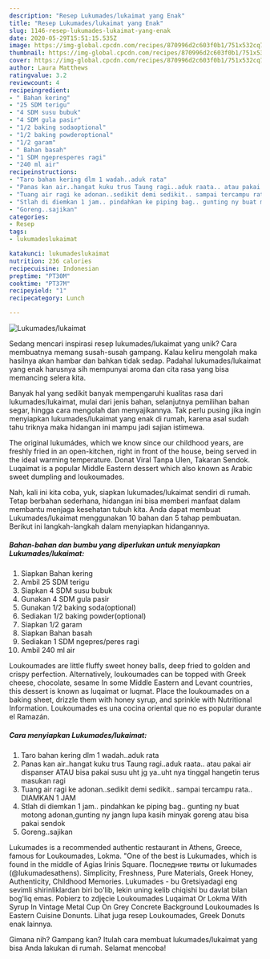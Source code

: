 ```yaml
---
description: "Resep Lukumades/lukaimat yang Enak"
title: "Resep Lukumades/lukaimat yang Enak"
slug: 1146-resep-lukumades-lukaimat-yang-enak
date: 2020-05-29T15:51:15.535Z
image: https://img-global.cpcdn.com/recipes/870996d2c603f0b1/751x532cq70/lukumadeslukaimat-foto-resep-utama.jpg
thumbnail: https://img-global.cpcdn.com/recipes/870996d2c603f0b1/751x532cq70/lukumadeslukaimat-foto-resep-utama.jpg
cover: https://img-global.cpcdn.com/recipes/870996d2c603f0b1/751x532cq70/lukumadeslukaimat-foto-resep-utama.jpg
author: Laura Matthews
ratingvalue: 3.2
reviewcount: 4
recipeingredient:
- " Bahan kering"
- "25 SDM terigu"
- "4 SDM susu bubuk"
- "4 SDM gula pasir"
- "1/2 baking sodaoptional"
- "1/2 baking powderoptional"
- "1/2 garam"
- " Bahan basah"
- "1 SDM ngepresperes ragi"
- "240 ml air"
recipeinstructions:
- "Taro bahan kering dlm 1 wadah..aduk rata"
- "Panas kan air..hangat kuku trus Taung ragi..aduk raata.. atau pakai air dispanser ATAU bisa pakai susu uht jg ya..uht nya tinggal hangetin terus masukan ragi"
- "Tuang air ragi ke adonan..sedikit demi sedikit.. sampai tercampu rata.. DIAMKAN 1 JAM"
- "Stlah di diemkan 1 jam.. pindahkan ke piping bag.. gunting ny buat motong adonan,gunting ny jangn lupa kasih minyak goreng atau bisa pakai sendok"
- "Goreng..sajikan"
categories:
- Resep
tags:
- lukumadeslukaimat

katakunci: lukumadeslukaimat 
nutrition: 236 calories
recipecuisine: Indonesian
preptime: "PT30M"
cooktime: "PT37M"
recipeyield: "1"
recipecategory: Lunch

---
```



![Lukumades/lukaimat](https://img-global.cpcdn.com/recipes/870996d2c603f0b1/751x532cq70/lukumadeslukaimat-foto-resep-utama.jpg)

Sedang mencari inspirasi resep lukumades/lukaimat yang unik? Cara membuatnya memang susah-susah gampang. Kalau keliru mengolah maka hasilnya akan hambar dan bahkan tidak sedap. Padahal lukumades/lukaimat yang enak harusnya sih mempunyai aroma dan cita rasa yang bisa memancing selera kita.

Banyak hal yang sedikit banyak mempengaruhi kualitas rasa dari lukumades/lukaimat, mulai dari jenis bahan, selanjutnya pemilihan bahan segar, hingga cara mengolah dan menyajikannya. Tak perlu pusing jika ingin menyiapkan lukumades/lukaimat yang enak di rumah, karena asal sudah tahu triknya maka hidangan ini mampu jadi sajian istimewa.

The original lukumádes, which we know since our childhood years, are freshly fried in an open-kitchen, right in front of the house, being served in the ideal warming temperature. Donat Viral Tanpa Ulen, Takaran Sendok. Luqaimat is a popular Middle Eastern dessert which also known as Arabic sweet dumpling and loukoumades.


Nah, kali ini kita coba, yuk, siapkan lukumades/lukaimat sendiri di rumah. Tetap berbahan sederhana, hidangan ini bisa memberi manfaat dalam membantu menjaga kesehatan tubuh kita. Anda dapat membuat Lukumades/lukaimat menggunakan 10 bahan dan 5 tahap pembuatan. Berikut ini langkah-langkah dalam menyiapkan hidangannya.

<!--inarticleads1-->

##### Bahan-bahan dan bumbu yang diperlukan untuk menyiapkan Lukumades/lukaimat:

1. Siapkan  Bahan kering
1. Ambil 25 SDM terigu
1. Siapkan 4 SDM susu bubuk
1. Gunakan 4 SDM gula pasir
1. Gunakan 1/2 baking soda(optional)
1. Sediakan 1/2 baking powder(optional)
1. Siapkan 1/2 garam
1. Siapkan  Bahan basah
1. Sediakan 1 SDM ngepres/peres ragi
1. Ambil 240 ml air


Loukoumades are little fluffy sweet honey balls, deep fried to golden and crispy perfection. Alternatively, loukoumades can be topped with Greek cheese, chocolate, sesame In some Middle Eastern and Levant countries, this dessert is known as luqaimat or luqmat. Place the loukoumades on a baking sheet, drizzle them with honey syrup, and sprinkle with Nutritional Information. Loukoumades es una cocina oriental que no es popular durante el Ramazán. 

<!--inarticleads2-->

##### Cara menyiapkan Lukumades/lukaimat:

1. Taro bahan kering dlm 1 wadah..aduk rata
1. Panas kan air..hangat kuku trus Taung ragi..aduk raata.. atau pakai air dispanser ATAU bisa pakai susu uht jg ya..uht nya tinggal hangetin terus masukan ragi
1. Tuang air ragi ke adonan..sedikit demi sedikit.. sampai tercampu rata.. DIAMKAN 1 JAM
1. Stlah di diemkan 1 jam.. pindahkan ke piping bag.. gunting ny buat motong adonan,gunting ny jangn lupa kasih minyak goreng atau bisa pakai sendok
1. Goreng..sajikan


Lukumades is a recommended authentic restaurant in Athens, Greece, famous for Loukoumades, Lokma. &#34;One of the best is Lukumades, which is found in the middle of Agias Irinis Square. Последние твиты от lukumades (@lukumadesathens). Simplicity, Freshness, Pure Materials, Greek Honey, Authenticity, Childhood Memories. Lukumades - bu Gretsiyadagi eng sevimli shirinliklardan biri bo&#39;lib, lekin uning kelib chiqishi bu davlat bilan bog&#39;liq emas. Pobierz to zdjęcie Loukoumades Luqaimat Or Lokma With Syrup In Vintage Metal Cup On Grey Concrete Background Loukoumades Is Eastern Cuisine Donunts. Lihat juga resep Loukoumades, Greek Donuts enak lainnya. 

Gimana nih? Gampang kan? Itulah cara membuat lukumades/lukaimat yang bisa Anda lakukan di rumah. Selamat mencoba!
